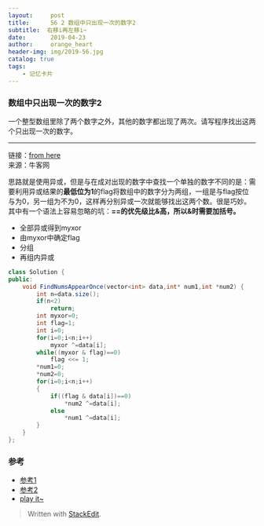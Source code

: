 ```yaml
---
layout:     post
title:      56 2 数组中只出现一次的数字2
subtitle:  右移i再左移i~
date:       2019-04-23
author:     orange_heart
header-img: img/2019-56.jpg
catalog: true
tags:
    - 记忆卡片
---
```


###   数组中只出现一次的数字2

一个整型数组里除了两个数字之外，其他的数字都出现了两次。请写程序找出这两个只出现一次的数字。

-----------

链接：[from here](https://www.nowcoder.com/profile/812641)  
来源：牛客网  
  
思路就是使用异或，但是与在成对出现的数字中查找一个单独的数字不同的是：需要利用异或结果的**最低位为1**的flag将数组中的数字分为两组，一组是与flag按位与为0，另一组为不为0，这样再分别异或一次就能够找出这两个数。很是巧妙。其中有一个语法上容易忽略的坑：**==的优先级比&高，所以&时需要加括号。**

 - 全部异或得到myxor
 - 由myxor中确定flag
 - 分组
 - 再组内异或

```java
class Solution {
public:
    void FindNumsAppearOnce(vector<int> data,int* num1,int *num2) {
        int n=data.size();
        if(n<2)
            return;
        int myxor=0;
        int flag=1;
        int i=0;
        for(i=0;i<n;i++)
            myxor ^=data[i];
        while((myxor & flag)==0)
            flag <<= 1;
        *num1=0;
        *num2=0;
        for(i=0;i<n;i++)
        {
            if((flag & data[i])==0)
                *num2 ^=data[i];
            else
                *num1 ^=data[i];
        }
    }
};
```



### 参考

- [参考1](https://github.com/zhedahht/CodingInterviewChinese2)
- [参考2](https://github.com/gatieme/CodingInterviews)
- [play it~](https://www.nowcoder.com/practice/e02fdb54d7524710a7d664d082bb7811?tpId=13&tqId=11193&rp=2&ru=/ta/coding-interviews&qru=/ta/coding-interviews/question-ranking&tPage=2)



> Written with [StackEdit](https://stackedit.io/).

<head>
    <script src="https://cdn.mathjax.org/mathjax/latest/MathJax.js?config=TeX-AMS-MML_HTMLorMML" type="text/javascript"></script>
    <script type="text/x-mathjax-config">
        MathJax.Hub.Config({
            tex2jax: {
            skipTags: ['script', 'noscript', 'style', 'textarea', 'pre'],
            inlineMath: [['$','$']]
            }
        });
    </script>
</head>
<!--stackedit_data:
eyJoaXN0b3J5IjpbMzg3OTkyMDU0XX0=
-->